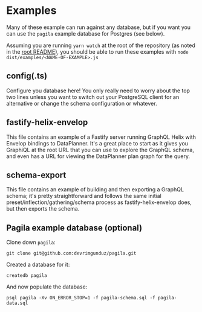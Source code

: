 # Examples

Many of these example can run against any database, but if you want you can use
the `pagila` example database for Postgres (see below).

Assuming you are running `yarn watch` at the root of the repository (as noted in
the [root README](../../../../README.md)), you should be able to run these
examples with `node dist/examples/<NAME-OF-EXAMPLE>.js`

## config(.ts)

Configure you database here! You only really need to worry about the top two
lines unless you want to switch out your PostgreSQL client for an alternative or
change the schema configuration or whatever.

## fastify-helix-envelop

This file contains an example of a Fastify server running GraphQL Helix with
Envelop bindings to DataPlanner. It's a great place to start as it gives you
GraphiQL at the root URL that you can use to explore the GraphQL schema, and
even has a URL for viewing the DataPlanner plan graph for the query.

## schema-export

This file contains an example of building and then exporting a GraphQL schema;
it's pretty straightforward and follows the same initial
preset/inflection/gathering/schema process as fastify-helix-envelop does, but
then exports the schema.

## Pagila example database (optional)

Clone down `pagila`:

```
git clone git@github.com:devrimgunduz/pagila.git
```

Created a database for it:

```
createdb pagila
```

And now populate the database:

```
psql pagila -Xv ON_ERROR_STOP=1 -f pagila-schema.sql -f pagila-data.sql
```
